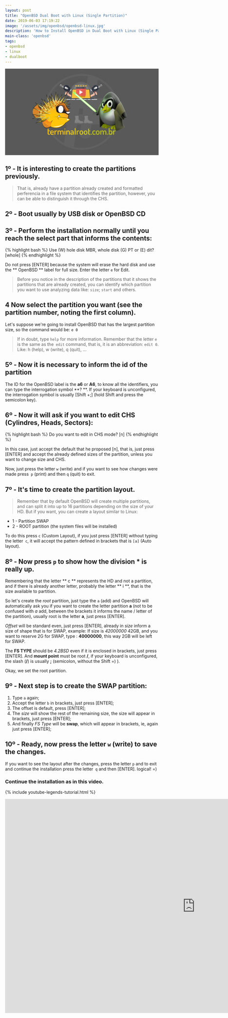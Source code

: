 ```yaml
---
layout: post
title: "OpenBSD Dual Boot with Linux (Single Partition)"
date: 2019-06-03 17:19:22
image: '/assets/img/openbsd/openbsd-linux.jpg'
description: 'How to Install OpenBSD in Dual Boot with Linux (Single Partition)'
main-class: 'openbsd'
tags:
- openbsd
- linux
- dualboot
---
```


![OpenBSD Dual Boot with Linux](/assets/img/openbsd/openbsd-linux.jpg)

## 1º - It is interesting to create the partitions previously.

> That is, already have a partition already created and formatted perferencia in a file system that identifies the partition, however, you can be able to distinguish it through the CHS.

## 2º - Boot usually by USB disk or OpenBSD CD

## 3º - Perform the installation normally until you reach the select part that informs the contents:

{% highlight bash %}
Use (W) hole disk MBR, whole disk (G) PT or (E) dit? [whole]
{% endhighlight %}

Do not press [ENTER] because the system will erase the hard disk and use the ** OpenBSD ** label for full size. Enter the letter `e` for Edit.

> Before you notice in the description of the partitions that it shows the partitions that are already created, you can identify which partition you want to use analyzing data like: `size`; `start` and others.

## 4 Now select the partition you want (see the partition number, noting the first column).

Let's suppose we're going to install OpenBSD that has the largest partition size, so the command would be: `e 0`

> If in doubt, type `help` for more information. Remember that the letter `e` is the same as the` edit` command, that is, it is an abbreviation: `edit 0`. Like: h (help), w (write), q (quit), ...

## 5º - Now it is necessary to inform the **id** of the partition

The ID for the OpenBSD label is the **a6** or **A6**, to know all the identifiers, you can type the interrogation symbol **? **. If your keyboard is unconfigured, the interrogation symbol is usually [Shift +;] (hold Shift and press the semicolon key).


## 6º - Now it will ask if you want to edit CHS (Cylindres, Heads, Sectors):

{% highlight bash %}
Do you want to edit in CHS mode? [n]
{% endhighlight %}

In this case, just accept the default that he proposed [n], that is, just press [ENTER] and accept the already defined sizes of the partition, unless you want to change size and CHS.

Now, just press the letter `w` (write) and if you want to see how changes were made press` p` (print) and then `q` (quit) to exit.

## 7º - It's time to create the partition layout. 

> Remember that by default OpenBSD will create multiple partitions, and can split it into up to 16 partitions depending on the size of your HD. But if you want, you can create a layout similar to Linux:

+ 1 - Partition SWAP
+ 2 - ROOT partition (the system files will be installed)

To do this press `c` (Custom Layout), if you just press [ENTER] without typing the letter` c`, it will accept the pattern defined in brackets that is `[a]` (Auto layout).

## 8º - Now press `p` to show how the division * is really up.

Remembering that the letter ** c ** represents the HD and not a partition, and if there is already another letter, probably the letter ** i **, that is the size available to partition.

So let's create the *root* partition, just type the `a` (add) and OpenBSD will automatically ask you if you want to create the letter partition **a** (not to be confused with *a* add, between the brackets it informs the name / letter of the partition), usually root is the letter **a**, just press [ENTER]. 

*Offset* will be standard even, just press [ENTER], already in *size* inform a size of shape that is for SWAP, example: If size is *42000000* 42GB, and you want to reserve 2G for SWAP, type : **40000000**, this way 2GB will be left for SWAP. 

The **FS TYPE** should be *4.2BSD* even if it is enclosed in brackets, just press [ENTER]. And **mount point** must be root **/**, if your keyboard is unconfigured, the slash (**/**) is usually **;** (semicolon, without the Shift =) ).

Okay, we set the root partition.

## 9º - Next step is to create the SWAP partition:

1. Type `a` again;
2. Accept the letter `b` in brackets, just press [ENTER];
3. The offset is default, press [ENTER];
4. The *size* will show the rest of the remaining size, the size will appear in brackets, just press [ENTER];
5. And finally *FS Type* will be **swap**, which will appear in brackets, ie, again just press [ENTER];

## 10º -  Ready, now press the letter `w` (write) to save the changes.

If you want to see the layout after the changes, press the letter `p` and to exit and continue the installation press the letter` q` and then [ENTER]. logical! =)

### Continue the installation as in this video.

{% include youtube-legends-tutorial.html %}

<iframe width = "1246" height = "701" src = "https://www.youtube.com/embed/3OVsq9quYNQ" frameborder = "0" allow = "accelerometer; autoplay; encrypted-media; gyroscope; picture-in -picture "allowfullscreen> </ iframe>
